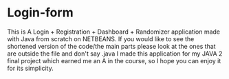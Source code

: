 # Login-form
This is A Login + Registration + Dashboard + Randomizer application made with Java from scratch on NETBEANS. 
If you would like to see the shortened version of the code/the main parts please look at the ones that are outside the file and don't say .java
I made this application for my JAVA 2 final project which earned me an A in the course, so I hope you can enjoy it for its simplicity.
